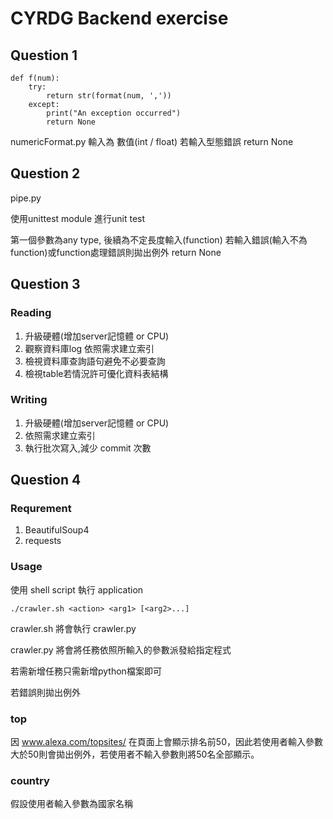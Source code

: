 # CYRDG Backend exercise

## Question 1
```python=
def f(num):
    try:
        return str(format(num, ','))
    except:
        print("An exception occurred")
        return None
```

numericFormat.py
輸入為 數值(int / float) 若輸入型態錯誤 return None

## Question 2
pipe.py

使用unittest module 進行unit test

第一個參數為any type, 後續為不定長度輸入(function)
若輸入錯誤(輸入不為function)或function處理錯誤則拋出例外 return None

## Question 3
### Reading
1. 升級硬體(增加server記憶體 or CPU)
2. 觀察資料庫log 依照需求建立索引
3. 檢視資料庫查詢語句避免不必要查詢
4. 檢視table若情況許可優化資料表結構

### Writing
1. 升級硬體(增加server記憶體 or CPU)
2. 依照需求建立索引
3. 執行批次寫入,減少 commit 次數

## Question 4
### Requrement
1. BeautifulSoup4
2. requests

### Usage
使用 shell script 執行 application
```
./crawler.sh <action> <arg1> [<arg2>...]
```
crawler.sh 將會執行 crawler.py

crawler.py 將會將任務依照所輸入的參數派發給指定程式

若需新增任務只需新增python檔案即可

若錯誤則拋出例外

### top
因 www.alexa.com/topsites/ 在頁面上會顯示排名前50，因此若使用者輸入參數大於50則會拋出例外，若使用者不輸入參數則將50名全部顯示。

### country
假設使用者輸入參數為國家名稱
